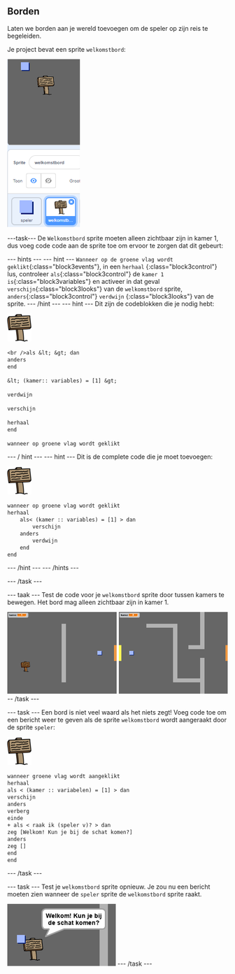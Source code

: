 ## Borden

Laten we borden aan je wereld toevoegen om de speler op zijn reis te begeleiden.

Je project bevat een sprite `welkomstbord`:

![screenshot](images/world-sign.png)

\---task\--- De `Welkomstbord` sprite moeten alleen zichtbaar zijn in kamer 1, dus voeg code code aan de sprite toe om ervoor te zorgen dat dit gebeurt:

\--- hints \--- \--- hint \--- `Wanneer op de groene vlag wordt geklikt`{:class="block3events"}, in een `herhaal` {:class="block3control"} lus, controleer `als`{:class="block3control"} de `kamer 1 is`{:class="block3variables"} en activeer in dat geval `verschijn`{:class="block3looks"} van de `welkomstbord` sprite, `anders`{:class="block3control"} `verdwijn` {:class="block3looks"} van de sprite. \--- /hint \--- \--- hint \--- Dit zijn de codeblokken die je nodig hebt:

![bord](images/sign.png)

```blocks3
<br />als &lt; &gt; dan
anders
end

&lt; (kamer:: variables) = [1] &gt;

verdwijn

verschijn

herhaal
end

wanneer op groene vlag wordt geklikt

```

\--- / hint \--- \--- hint \--- Dit is de complete code die je moet toevoegen:

![bord](images/sign.png)

```blocks3
wanneer op groene vlag wordt geklikt
herhaal
    als< (kamer :: variables) = [1] > dan
        verschijn
    anders
        verdwijn
    end
end
```

\--- /hint \--- \--- /hints \---

\--- /task \---

\--- taak \--- Test de code voor je `welkomstbord` sprite door tussen kamers te bewegen. Het bord mag alleen zichtbaar zijn in kamer 1.

![screenshot](images/world-sign-test.png) -- /task \---

\--- task \--- Een bord is niet veel waard als het niets zegt! Voeg code toe om een bericht weer te geven als de sprite `welkomstbord` wordt aangeraakt door de sprite `speler`:

![bord](images/sign.png)

```blocks3
wanneer groene vlag wordt aangeklikt
herhaal
als < (kamer :: variabelen) = [1] > dan
verschijn
anders
verberg
einde
+ als < raak ik (speler v)? > dan
zeg [Welkom! Kun je bij de schat komen?]
anders
zeg []
end
end
```

\--- /task \---

\--- task \--- Test je `welkomstbord` sprite opnieuw. Je zou nu een bericht moeten zien wanneer de `speler` sprite de `welkomstbord` sprite raakt.

![screenshot](images/world-sign-test2.png) \--- /task \---